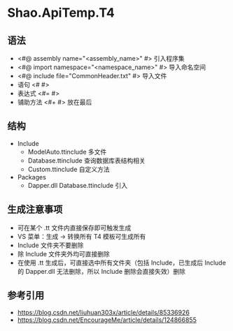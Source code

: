 ﻿# Shao.ApiTemp.T4

## 语法

- <#@ assembly name="<assembly_name>" #> 引入程序集
- <#@ import namespace="<namespace_name>" #> 导入命名空间
- <#@ include file="CommonHeader.txt" #> 导入文件
- 语句 <# #> 
- 表达式 <#= #>
- 铺助方法 <#+ #> 放在最后

## 结构

- Include 
  - ModelAuto.ttinclude 多文件
  - Database.ttinclude 查询数据库表结构相关
  - Custom.ttinclude 自定义方法
- Packages
  - Dapper.dll Database.ttinclude 引入

## 生成注意事项

- 可在某个 .tt 文件内直接保存即可触发生成
- VS 菜单：生成 -> 转换所有 T4 模板可生成所有
- Include 文件夹不要删除
- 除 Include 文件夹外均可直接删除
- 在使用 .tt 生成后，可直接选中所有文件夹（包括 Include，已生成后 Include 的 Dapper.dll 无法删除，所以 Include 删除会直接失效）删除

## 参考引用

- https://blog.csdn.net/liuhuan303x/article/details/85336926
- https://blog.csdn.net/EncourageMe/article/details/124866855
